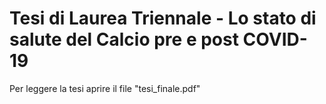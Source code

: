# Tesi di Laurea Triennale - Lo stato di salute del Calcio pre e post COVID-19

Per leggere la tesi aprire il file "tesi_finale.pdf"

